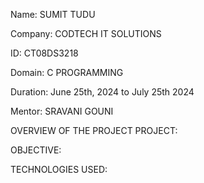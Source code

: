 Name: SUMIT TUDU

Company: CODTECH IT SOLUTIONS

ID: CT08DS3218

Domain: C PROGRAMMING

Duration: June 25th, 2024 to July 25th 2024

Mentor: SRAVANI GOUNI

OVERVIEW OF THE PROJECT
PROJECT:


OBJECTIVE:


TECHNOLOGIES USED:
